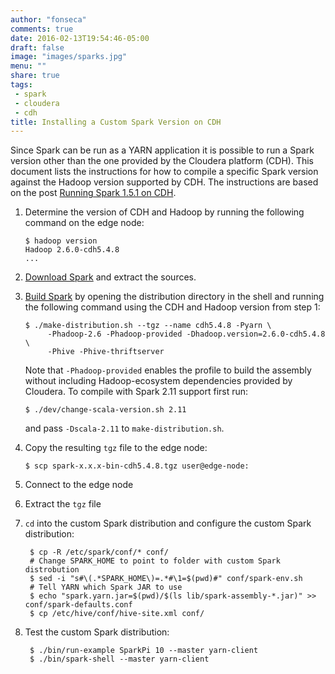 ```yaml
---
author: "fonseca"
comments: true
date: 2016-02-13T19:54:46-05:00
draft: false
image: "images/sparks.jpg"
menu: ""
share: true
tags:
 - spark
 - cloudera
 - cdh
title: Installing a Custom Spark Version on CDH
---
```


Since Spark can be run as a YARN application it is possible to run a Spark
version other than the one provided by the Cloudera platform (CDH). This
document lists the instructions for how to compile a specific Spark version
against the Hadoop version supported by CDH. The instructions are based on the
post [Running Spark 1.5.1 on
CDH](https://www.linkedin.com/pulse/running-spark-151-cdh-deenar-toraskar-cfa).

 1. Determine the version of CDH and Hadoop by running the following command on
    the edge node:

        $ hadoop version
        Hadoop 2.6.0-cdh5.4.8
        ...

 2. [Download Spark](http://spark.apache.org/downloads.html) and extract the
    sources.

 3. [Build Spark](http://spark.apache.org/docs/latest/building-spark.html) by
    opening the distribution directory in the shell and running the following
    command using the CDH and Hadoop version from step 1:

        $ ./make-distribution.sh --tgz --name cdh5.4.8 -Pyarn \
             -Phadoop-2.6 -Phadoop-provided -Dhadoop.version=2.6.0-cdh5.4.8 \
             -Phive -Phive-thriftserver

    Note that `-Phadoop-provided` enables the profile to build the assembly
    without including Hadoop-ecosystem dependencies provided by Cloudera. To
    compile with Spark 2.11 support first run:

        $ ./dev/change-scala-version.sh 2.11

    and pass `-Dscala-2.11` to `make-distribution.sh`.

 4. Copy the resulting `tgz` file to the edge node:

        $ scp spark-x.x.x-bin-cdh5.4.8.tgz user@edge-node:

 5. Connect to the edge node

 6. Extract the `tgz` file

 7. `cd` into the custom Spark distribution and configure the custom Spark
    distribution:

         $ cp -R /etc/spark/conf/* conf/
         # Change SPARK_HOME to point to folder with custom Spark distrobution
         $ sed -i "s#\(.*SPARK_HOME\)=.*#\1=$(pwd)#" conf/spark-env.sh
         # Tell YARN which Spark JAR to use
         $ echo "spark.yarn.jar=$(pwd)/$(ls lib/spark-assembly-*.jar)" >> conf/spark-defaults.conf
         $ cp /etc/hive/conf/hive-site.xml conf/

 8. Test the custom Spark distribution:

         $ ./bin/run-example SparkPi 10 --master yarn-client
         $ ./bin/spark-shell --master yarn-client
